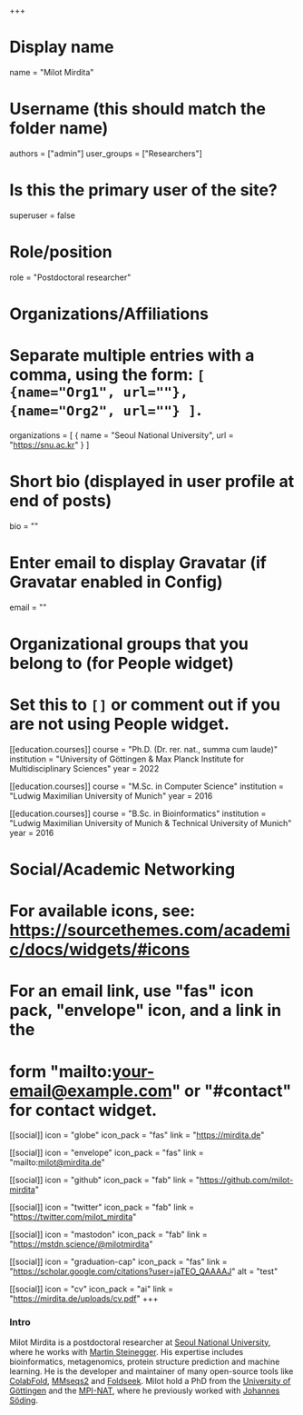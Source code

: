 +++

# Display name
name = "Milot Mirdita"

# Username (this should match the folder name)
authors = ["admin"]
user_groups = ["Researchers"]
# Is this the primary user of the site?
superuser = false

# Role/position
role = "Postdoctoral researcher"

# Organizations/Affiliations
#   Separate multiple entries with a comma, using the form: `[ {name="Org1", url=""}, {name="Org2", url=""} ]`.
organizations = [ { name = "Seoul National University", url = "https://snu.ac.kr" } ]

# Short bio (displayed in user profile at end of posts)
bio = ""

# Enter email to display Gravatar (if Gravatar enabled in Config)
email = ""


# Organizational groups that you belong to (for People widget)
#   Set this to `[]` or comment out if you are not using People widget.

[[education.courses]]
  course = "Ph.D. (Dr. rer. nat., summa cum laude)"
  institution = "University of Göttingen & Max Planck Institute for Multidisciplinary Sciences"
  year = 2022

[[education.courses]]
  course = "M.Sc. in Computer Science"
  institution = "Ludwig Maximilian University of Munich"
  year = 2016

[[education.courses]]
  course = "B.Sc. in Bioinformatics"
  institution = "Ludwig Maximilian University of Munich & Technical University of Munich"
  year = 2016

# Social/Academic Networking
# For available icons, see: https://sourcethemes.com/academic/docs/widgets/#icons
#   For an email link, use "fas" icon pack, "envelope" icon, and a link in the
#   form "mailto:your-email@example.com" or "#contact" for contact widget.

[[social]]
  icon = "globe"
  icon_pack = "fas"
  link = "https://mirdita.de"

[[social]]
  icon = "envelope"
  icon_pack = "fas"
  link = "mailto:milot@mirdita.de"

[[social]]
  icon = "github"
  icon_pack = "fab"
  link = "https://github.com/milot-mirdita"

[[social]]
  icon = "twitter"
  icon_pack = "fab"
  link = "https://twitter.com/milot_mirdita"

[[social]]
  icon = "mastodon"
  icon_pack = "fab"
  link = "https://mstdn.science/@milotmirdita"

[[social]]
  icon = "graduation-cap"
  icon_pack = "fas"
  link = "https://scholar.google.com/citations?user=jaTEO_QAAAAJ"
  alt = "test"

[[social]]
  icon = "cv"
  icon_pack = "ai"
  link = "https://mirdita.de/uploads/cv.pdf"
+++

<style>
   .col-md-7 {
    flex: 0 0 100% !important;
    max-width: 100%  !important;
  }
</style>

<h3>Intro</h3>

Milot Mirdita is a postdoctoral researcher at <a href="https://biosci.snu.ac.kr/en" rel="noopener">Seoul National University</a>, where he works with <a href="https://steineggerlab.com">Martin Steinegger</a>. His expertise includes bioinformatics, metagenomics, protein structure prediction and machine learning. He is the developer and maintainer of many open-source tools like <a href="https://colabfold.com">ColabFold</a>, <a href="https://mmseqs.com">MMseqs2</a> and <a href="https://foldseek.com">Foldseek</a>. Milot hold a PhD from the <a href="https://www.uni-goettingen.de/">University of Göttingen</a> and the <a href="https://www.mpinat.mpg.de">MPI-NAT</a>, where he previously worked with <a href="https://www.mpinat.mpg.de/soeding">Johannes Söding</a>.

